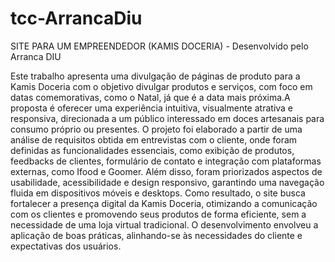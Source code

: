 # tcc-ArrancaDiu
SITE PARA UM EMPREENDEDOR (KAMIS DOCERIA) - Desenvolvido pelo Arranca DIU

Este trabalho apresenta uma divulgação de páginas de produto para a Kamis Doceria com o
objetivo divulgar produtos e serviços, com foco em datas comemorativas, como o Natal, já
que é a data mais próxima.A proposta é oferecer uma experiência intuitiva, visualmente
atrativa e responsiva, direcionada a um público interessado em doces artesanais para consumo
próprio ou presentes.
O projeto foi elaborado a partir de uma análise de requisitos obtida em entrevistas com o
cliente, onde foram definidas as funcionalidades essenciais, como exibição de produtos,
feedbacks de clientes, formulário de contato e integração com plataformas externas, como
Ifood e Goomer. Além disso, foram priorizados aspectos de usabilidade, acessibilidade e
design responsivo, garantindo uma navegação fluida em dispositivos móveis e desktops.
Como resultado, o site busca fortalecer a presença digital da Kamis Doceria, otimizando a
comunicação com os clientes e promovendo seus produtos de forma eficiente, sem a
necessidade de uma loja virtual tradicional. O desenvolvimento envolveu a aplicação de boas
práticas, alinhando-se às necessidades do cliente e expectativas dos usuários.
